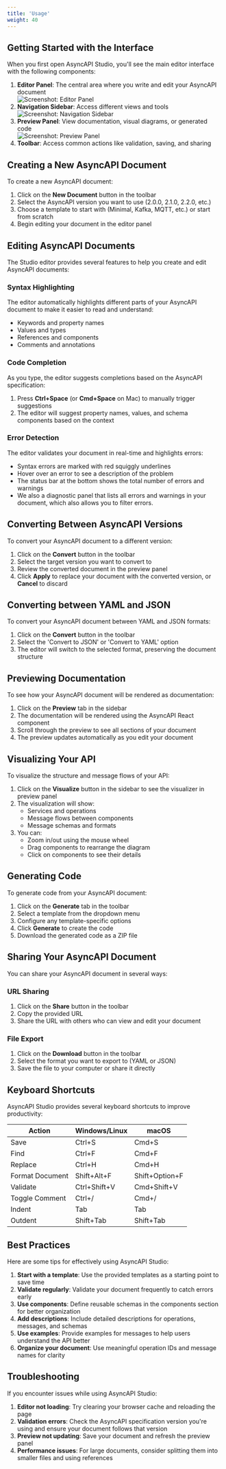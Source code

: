 ```yaml
---
title: 'Usage'
weight: 40
---
```


## Getting Started with the Interface

When you first open AsyncAPI Studio, you'll see the main editor interface with the following components:

1. **Editor Panel**: The central area where you write and edit your AsyncAPI document  
   ![Screenshot: Editor Panel](images/editor-panel.png)
2. **Navigation Sidebar**: Access different views and tools  
   ![Screenshot: Navigation Sidebar](images/navigation-panel.png)
3. **Preview Panel**: View documentation, visual diagrams, or generated code  
   ![Screenshot: Preview Panel](images/preview-panel.png)
4. **Toolbar**: Access common actions like validation, saving, and sharing 

## Creating a New AsyncAPI Document

To create a new AsyncAPI document:

1. Click on the **New Document** button in the toolbar  
2. Select the AsyncAPI version you want to use (2.0.0, 2.1.0, 2.2.0, etc.)  
3. Choose a template to start with (Minimal, Kafka, MQTT, etc.) or start from scratch  
4. Begin editing your document in the editor panel  

## Editing AsyncAPI Documents

The Studio editor provides several features to help you create and edit AsyncAPI documents:

### Syntax Highlighting

The editor automatically highlights different parts of your AsyncAPI document to make it easier to read and understand:

- Keywords and property names
- Values and types
- References and components
- Comments and annotations

### Code Completion

As you type, the editor suggests completions based on the AsyncAPI specification:

1. Press **Ctrl+Space** (or **Cmd+Space** on Mac) to manually trigger suggestions  
2. The editor will suggest property names, values, and schema components based on the context

### Error Detection

The editor validates your document in real-time and highlights errors:

- Syntax errors are marked with red squiggly underlines
- Hover over an error to see a description of the problem
- The status bar at the bottom shows the total number of errors and warnings
- We also a diagnostic panel that lists all errors and warnings in your document, which also allows you to filter errors. 

## Converting Between AsyncAPI Versions

To convert your AsyncAPI document to a different version:

1. Click on the **Convert** button in the toolbar  
2. Select the target version you want to convert to  
3. Review the converted document in the preview panel  
4. Click **Apply** to replace your document with the converted version, or **Cancel** to discard  

## Converting between YAML and JSON

To convert your AsyncAPI document between YAML and JSON formats:
1. Click on the **Convert** button in the toolbar
2. Select the 'Convert to JSON' or 'Convert to YAML' option
3. The editor will switch to the selected format, preserving the document structure

## Previewing Documentation

To see how your AsyncAPI document will be rendered as documentation:

1. Click on the **Preview** tab in the sidebar
2. The documentation will be rendered using the AsyncAPI React component  
3. Scroll through the preview to see all sections of your document  
4. The preview updates automatically as you edit your document  

## Visualizing Your API

To visualize the structure and message flows of your API:

1. Click on the **Visualize** button in the sidebar to see the visualizer in preview panel
2. The visualization will show:
   - Services and operations
   - Message flows between components
   - Message schemas and formats
3. You can:
   - Zoom in/out using the mouse wheel  
   - Drag components to rearrange the diagram  
   - Click on components to see their details  

## Generating Code

To generate code from your AsyncAPI document:

1. Click on the **Generate** tab in the toolbar
2. Select a template from the dropdown menu  
3. Configure any template-specific options  
4. Click **Generate** to create the code  
5. Download the generated code as a ZIP file  

## Sharing Your AsyncAPI Document

You can share your AsyncAPI document in several ways:

### URL Sharing

1. Click on the **Share** button in the toolbar  
2. Copy the provided URL  
3. Share the URL with others who can view and edit your document  

### File Export

1. Click on the **Download** button in the toolbar  
2. Select the format you want to export to (YAML or JSON)
3. Save the file to your computer or share it directly  

## Keyboard Shortcuts

AsyncAPI Studio provides several keyboard shortcuts to improve productivity:

| Action | Windows/Linux | macOS |
|--------|--------------|-------|
| Save | Ctrl+S | Cmd+S |
| Find | Ctrl+F | Cmd+F |
| Replace | Ctrl+H | Cmd+H |
| Format Document | Shift+Alt+F | Shift+Option+F |
| Validate | Ctrl+Shift+V | Cmd+Shift+V |
| Toggle Comment | Ctrl+/ | Cmd+/ |
| Indent | Tab | Tab |
| Outdent | Shift+Tab | Shift+Tab |

## Best Practices

Here are some tips for effectively using AsyncAPI Studio:

1. **Start with a template**: Use the provided templates as a starting point to save time
2. **Validate regularly**: Validate your document frequently to catch errors early
3. **Use components**: Define reusable schemas in the components section for better organization
4. **Add descriptions**: Include detailed descriptions for operations, messages, and schemas
5. **Use examples**: Provide examples for messages to help users understand the API better
6. **Organize your document**: Use meaningful operation IDs and message names for clarity

## Troubleshooting

If you encounter issues while using AsyncAPI Studio:

1. **Editor not loading**: Try clearing your browser cache and reloading the page  
2. **Validation errors**: Check the AsyncAPI specification version you're using and ensure your document follows that version  
3. **Preview not updating**: Save your document and refresh the preview panel  
4. **Performance issues**: For large documents, consider splitting them into smaller files and using references  
